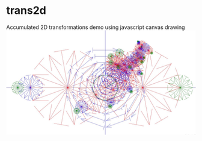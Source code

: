 # trans2d
Accumulated 2D transformations demo using javascript canvas drawing
![trans2d](screenshot.jpg)
